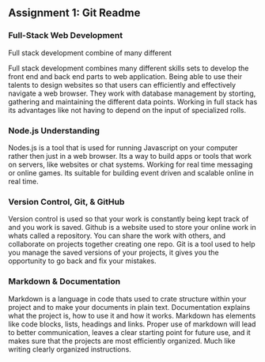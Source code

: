 ## Assignment 1: Git Readme

### Full-Stack Web Development

Full stack development combine of many different

Full stack development combines many different skills sets to develop the front end and back end parts to web application. Being able to use their talents to design websites so that users can efficiently and effectively navigate a web browser. They work with database management by storting, gathering and maintaining the different data points. Working in full stack has its advantages like not having to depend on the input of specialized rolls.

### Node.js Understanding

Nodes.js is a tool that is used for running Javascript on your computer rather then just in a web browser. Its a way to build apps or tools that work on servers, like websites or chat systems. Working for real time messaging or online games. Its suitable for building event driven and scalable online in real time.

### Version Control, Git, & GitHub

Version control is used so that your work is constantly being kept track of and you work is saved. Github is a website used to store your online work in whats called a repository. You can share the work with others, and collaborate on projects together creating one repo. Git is a tool used to help you manage the saved versions of your projects, it gives you the opportunity to go back and fix your mistakes.

### Markdown & Documentation

Markdown is a language in code thats used to crate structure within your project and to make your documents in plain text. Documentation explains what the project is, how to use it and how it works. Markdown has elements like code blocks, lists, headings and links. Proper use of markdown will lead to better communication, leaves a clear starting point for future use, and it makes sure that the projects are most efficiently organized. Much like writing clearly organized instructions.
